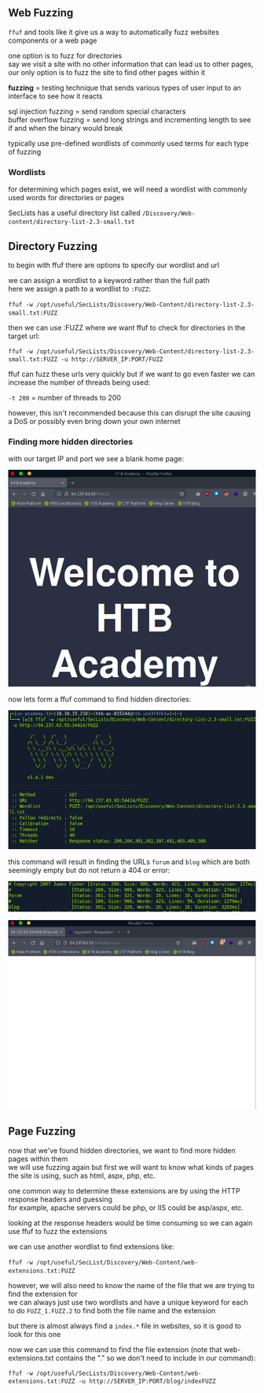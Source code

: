 
## Web Fuzzing 

`ffuf` and tools like it give us a way to automatically fuzz websites components or a web page 

one option is to fuzz for directories  
say we visit a site with no other information that can lead us to other pages, our only option is to fuzz the site to find other pages within it 

**fuzzing** = testing technique that sends various types of user input to an interface to see how it reacts 

sql injection fuzzing = send random special characters  
buffer overflow fuzzing = send long strings and incrementing length to see if and when the binary would break 

typically use pre-defined wordlists of commonly used terms for each type of fuzzing 

### Wordlists 

for determining which pages exist, we will need a wordlist with commonly used words for directories or pages 

SecLists has a useful directory list called `/Discovery/Web-content/directory-list-2.3-small.txt`

## Directory Fuzzing 

to begin with ffuf there are options to specify our wordlist and url

we can assign a wordlist to a keyword rather than the full path  
here we assign a path to a wordlist to `:FUZZ`: 

`ffuf -w /opt/useful/SecLists/Discovery/Web-Content/directory-list-2.3-small.txt:FUZZ`

then we can use :FUZZ where we want ffuf to check for directories in the target url: 

```shell
ffuf -w /opt/useful/SecLists/Discovery/Web-Content/directory-list-2.3-small.txt:FUZZ -u http://SERVER_IP:PORT/FUZZ
```

ffuf can fuzz these urls very quickly but if we want to go even faster we can increase the number of threads being used: 

`-t 200` = number of threads to 200

however, this isn't recommended because this can disrupt the site causing a DoS or possibly even bring down your own internet 

### Finding more hidden directories

with our target IP and port we see a blank home page: 

![](../Images/Pasted%20image%2020231230164754.png)

now lets form a ffuf command to find hidden directories: 

![](../Images/Pasted%20image%2020231230165118.png)

this command will result in finding the URLs `forum` and `blog` which are both seemingly empty but do not return a 404 or error: 

![](../Images/Pasted%20image%2020231230165713.png)

![](../Images/Pasted%20image%2020231230165651.png)

## Page Fuzzing 

now that we've found hidden directories, we want to find more hidden pages within them  
we will use fuzzing again but first we will want to know what kinds of pages the site is using, such as html, aspx, php, etc. 

one common way to determine these extensions are by using the HTTP response headers and guessing  
for example, apache servers could be php, or IIS could be asp/aspx, etc. 

looking at the response headers would be time consuming so we can again use ffuf to fuzz the extensions 

we can use another wordlist to find extensions like: 

`ffuf -w /opt/useful/SecList/Discovery/Web-Content/web-extensions.txt:FUZZ`  

however, we will also need to know the name of the file that we are trying to find the extension for  
we can always just use two wordlists and have a unique keyword for each to do `FUZZ_1.FUZZ.2` to find both the file name and the extension  

but there is almost always find a `index.*` file in websites, so it is good to look for this one 

now we can use this command to find the file extension (note that web-extensions.txt contains the "." so we don't need to include in our command): 

```shell 
ffuf -w /opt/useful/SecLists/Discovery/Web-Content/web-extensions.txt:FUZZ -u http://SERVER_IP:PORT/blog/indexFUZZ
```

